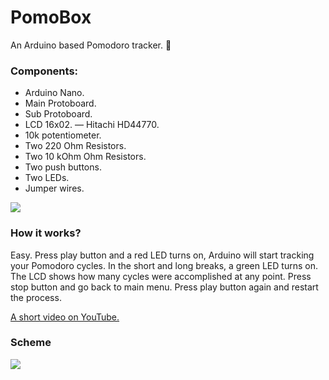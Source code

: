 # PomoBox

An Arduino based Pomodoro tracker. 🤖

### Components:
* Arduino Nano.
* Main Protoboard.
* Sub Protoboard.
* LCD 16x02. — Hitachi HD44770.
* 10k potentiometer.
* Two 220 Ohm Resistors.
* Two 10 kOhm Ohm Resistors.
* Two push buttons.
* Two LEDs.
* Jumper wires.

<p align=“center”>
  <img src=“https://github.com/catorceveces/pomobox/blob/main/pics/image.jpeg” width=“620” height=“310”>
</p>

### How it works?
Easy. Press play button and a red LED turns on, Arduino will start tracking your Pomodoro cycles. In the short and long breaks, a green LED turns on. The LCD shows how many cycles were accomplished at any point. Press stop button and go back to main menu. Press play button again and restart the process.

[A short video on YouTube.](https://youtu.be/g9jUZnzG37Y)

### Scheme

<p align=“center”>
  <img src=“https://github.com/catorceveces/pomobox/blob/main/pics/scheme.png” width=“620” height=“310”>
</p>
